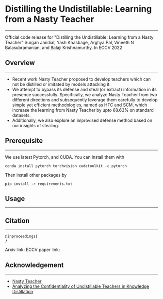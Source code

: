 # Distilling the Undistillable: Learning from a Nasty Teacher
---
Official code release for
"Distilling the Undistillable: Learning from a Nasty Teacher"
Surgan Jandial, Yash Khasbage, Arghya Pal, Vineeth N Balasubramanian, and Balaji Krishnamurthy.
In ECCV 2022

## Overview
---
* Recent work Nasty Teacher proposed to develop teachers which can not be distilled or imitated by models attacking it. 
* We attempt to bypass its defense and steal (or extract) information in its presence successfully. Specifically, we analyze Nasty Teacher from two different directions and subsequently leverage them carefully to develop simple yet efficient methodologies, named as HTC and SCM, which increase the learning from Nasty Teacher by upto 68.63% on standard datasets. 
* Additionally, we also explore an improvised defense method based on our insights of stealing. 

## Prerequisite
---
We use latest Pytorch, and CUDA. You can install them with  
~~~
conda install pytorch torchvision cudatoolkit -c pytorch
~~~   

Then install other packages by
~~~
pip install -r requirements.txt
~~~

## Usage 
---

## Citation
---
```text
@inproceedings{
}
```
Arxiv link:
ECCV paper link: 

## Acknowledgement
---
* [Nasty Teacher](https://openreview.net/forum?id=0zvfm-nZqQs)
* [Analyzing the Confidentiality of Undistillable Teachers in Knowledge Distillation](https://papers.nips.cc/paper/2021/file/4ca82782c5372a547c104929f03fe7a9-Paper.pdf)
